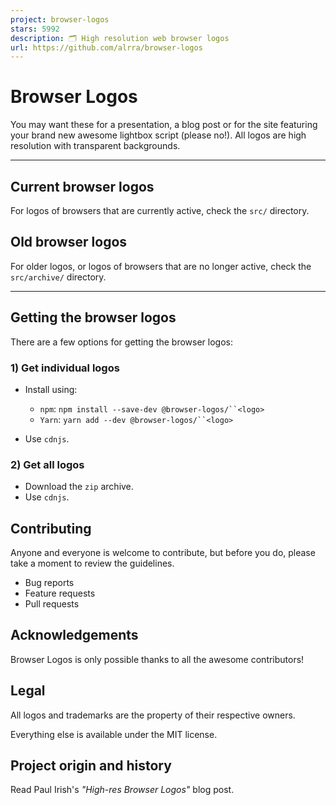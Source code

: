 ```yaml
---
project: browser-logos
stars: 5992
description: 🗂 High resolution web browser logos
url: https://github.com/alrra/browser-logos
---
```


Browser Logos
=============

You may want these for a presentation, a blog post or for the site featuring your brand new awesome lightbox script (please no!). All logos are high resolution with transparent backgrounds.

* * *

Current browser logos
---------------------

For logos of browsers that are currently active, check the `src/` directory.

Old browser logos
-----------------

For older logos, or logos of browsers that are no longer active, check the `src/archive/` directory.

* * *

Getting the browser logos
-------------------------

There are a few options for getting the browser logos:

### 1) Get individual logos

-   Install using:
    
    -   `npm`: `npm install --save-dev @browser-logos/``<logo>`
    -   `Yarn`: `yarn add --dev @browser-logos/``<logo>`
-   Use `cdnjs`.
    

### 2) Get all logos

-   Download the `zip` archive.
-   Use `cdnjs`.

Contributing
------------

Anyone and everyone is welcome to contribute, but before you do, please take a moment to review the guidelines.

-   Bug reports
-   Feature requests
-   Pull requests

Acknowledgements
----------------

Browser Logos is only possible thanks to all the awesome contributors!

Legal
-----

All logos and trademarks are the property of their respective owners.

Everything else is available under the MIT license.

Project origin and history
--------------------------

Read Paul Irish's _"High-res Browser Logos"_ blog post.
